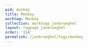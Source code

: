 ```yaml
---
pid: monkey
title: Monkey
worktag: Monkey
collection: worktags_janbrueghel
layout: tagpage_janbrueghel
order: '114'
permalink: /janbrueghel/tags/monkey
---
```

